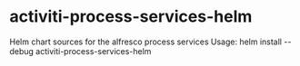 # activiti-process-services-helm
Helm chart sources for the alfresco process services
Usage:
helm install --debug activiti-process-services-helm
